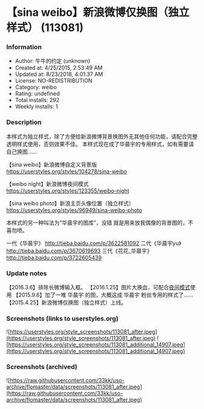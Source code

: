 # 【sina weibo】新浪微博仅换图（独立样式） (113081)

### Information
- Author: 牛牛的约定 (unknown)
- Created at: 4/25/2015, 2:53:49 AM
- Updated at: 8/23/2018, 4:01:37 AM
- License: NO-REDISTRIBUTION
- Category: weibo
- Rating: undefined
- Total installs: 292
- Weekly installs: 1


### Description
本样式为独立样式，除了方便给新浪微博背景换图外无其他任何功能，请配合完整透明样式使用，否则效果不佳。
本样式现在成了华晨宇的专用样式，如有需要请自己换图……

【sina weibo】新浪微博自定义背景版 
https://userstyles.org/styles/104278/sina-weibo

【weibo night】新浪微博夜间模式
https://userstyles.org/styles/123355/weibo-night

【sina weibo photo】新浪主页头像位置（独立样式）
https://userstyles.org/styles/96949/sina-weibo-photo

本样式的另一种叫法为“华晨宇的图库”，没错 就是用来放我偶像的背景图的，不喜勿喷。

一代《华晨宇》 http://tieba.baidu.com/p/3622581092
二代《华晨宇yu》 http://tieba.baidu.com/p/3670619693
三代《花花_华晨宇》 http://tieba.baidu.com/p/3722605439

### Update notes
【2016.3.6】排除长微博输入框。
【2016.1.25】图片大换血，可配合<a href="https://userstyles.org/styles/123355" >夜间模式</a>使用
【2015.9.6】加了一堆 华晨宇 的图，大概这成 华晨宇 粉丝专用的样式了……
【2015.4.25】新浪微博仅换图（独立样式）上线。

### Screenshots (links to userstyles.org)
![https://userstyles.org/style_screenshots/113081_after.jpeg](https://userstyles.org/style_screenshots/113081_after.jpeg)
![https://userstyles.org/style_screenshots/113081_additional_14907.jpeg](https://userstyles.org/style_screenshots/113081_additional_14907.jpeg)

### Screenshots (archived)
![https://raw.githubusercontent.com/33kk/uso-archive/flomaster/data/screenshots/113081_after.jpeg](https://raw.githubusercontent.com/33kk/uso-archive/flomaster/data/screenshots/113081_after.jpeg)
